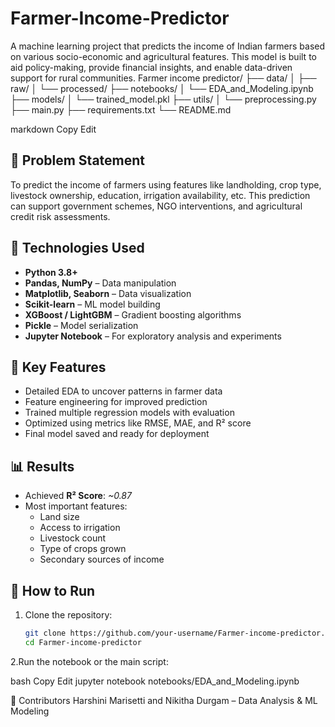 # Farmer-Income-Predictor
A machine learning project that predicts the income of Indian farmers based on various socio-economic and agricultural features. This model is built to aid policy-making, provide financial insights, and enable data-driven support for rural communities.
Farmer income predictor/
├── data/
│ ├── raw/
│ └── processed/
├── notebooks/
│ └── EDA_and_Modeling.ipynb
├── models/
│ └── trained_model.pkl
├── utils/
│ └── preprocessing.py
├── main.py
├── requirements.txt
└── README.md

markdown
Copy
Edit

## 📌 Problem Statement

To predict the income of farmers using features like landholding, crop type, livestock ownership, education, irrigation availability, etc. This prediction can support government schemes, NGO interventions, and agricultural credit risk assessments.

## 🧠 Technologies Used

- **Python 3.8+**
- **Pandas, NumPy** – Data manipulation
- **Matplotlib, Seaborn** – Data visualization
- **Scikit-learn** – ML model building
- **XGBoost / LightGBM** – Gradient boosting algorithms
- **Pickle** – Model serialization
- **Jupyter Notebook** – For exploratory analysis and experiments

## 🧪 Key Features

- Detailed EDA to uncover patterns in farmer data
- Feature engineering for improved prediction
- Trained multiple regression models with evaluation
- Optimized using metrics like RMSE, MAE, and R² score
- Final model saved and ready for deployment

## 📊 Results

- Achieved **R² Score**: *~0.87*
- Most important features:
  - Land size
  - Access to irrigation
  - Livestock count
  - Type of crops grown
  - Secondary sources of income

## 📁 How to Run

1. Clone the repository:
   ```bash
   git clone https://github.com/your-username/Farmer-income-predictor.git
   cd Farmer-income-predictor
2.Run the notebook or the main script:

bash
Copy
Edit
jupyter notebook notebooks/EDA_and_Modeling.ipynb


🤝 Contributors
Harshini Marisetti and Nikitha Durgam – Data Analysis & ML Modeling

